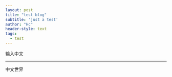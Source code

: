 ```yaml
---
layout: post
title: "test blog"
subtitle: 'just a test'
author: "Hc"
header-style: text
tags:
  - test
---
```


输入中文

------

中文世界